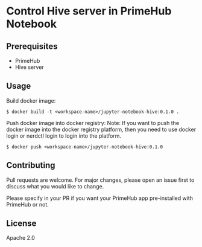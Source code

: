 # Control Hive server in PrimeHub Notebook

## Prerequisites

- PrimeHub
- Hive server

## Usage

Build docker image: 
```
$ docker build -t <workspace-name>/jupyter-notebook-hive:0.1.0 .
```

Push docker image into docker registry:
Note: If you want to push the docker image into the docker registry platform, then you need to use docker login or nerdctl login to login into the platform.
```
$ docker push <workspace-name>/jupyter-notebook-hive:0.1.0
```

## Contributing

Pull requests are welcome. For major changes, please open an issue first to discuss what you would like to change.

Please specify in your PR if you want your PrimeHub app pre-installed with PrimeHub or not.

## License

Apache 2.0